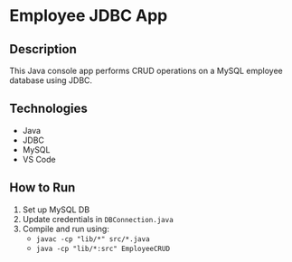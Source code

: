 # Employee JDBC App

## Description
This Java console app performs CRUD operations on a MySQL employee database using JDBC.

## Technologies
- Java
- JDBC
- MySQL
- VS Code

## How to Run
1. Set up MySQL DB
2. Update credentials in `DBConnection.java`
3. Compile and run using:
   - `javac -cp "lib/*" src/*.java`
   - `java -cp "lib/*:src" EmployeeCRUD`
